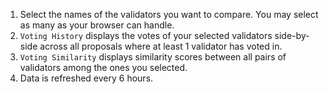 1. Select the names of the validators you want to compare. You may select as many as your browser can handle.
1. `Voting History` displays the votes of your selected validators side-by-side across all proposals where at least 1 validator has voted in.
1. `Voting Similarity` displays similarity scores between all pairs of validators among the ones you selected.
1. Data is refreshed every 6 hours.
